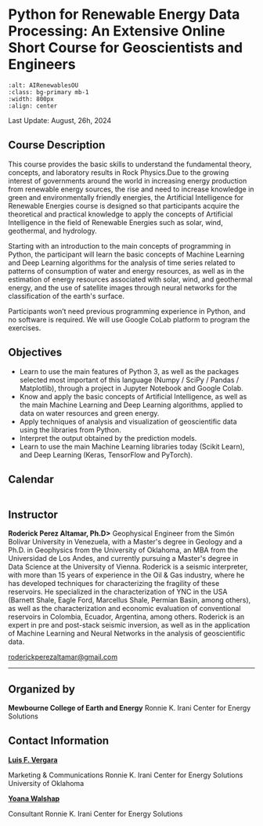 # Python for Renewable Energy Data Processing: An Extensive Online Short Course for Geoscientists and Engineers

```{image} Logo4.png
:alt: AIRenewablesOU
:class: bg-primary mb-1
:width: 800px
:align: center
```

Last Update: August, 26h, 2024

## Course Description

This course provides the basic skills to understand the fundamental theory, concepts, and laboratory results in Rock Physics.Due to the growing interest of governments around the world in increasing energy
production from renewable energy sources, the rise and need to increase knowledge in green and environmentally friendly energies, the Artificial Intelligence for Renewable Energies course is designed so that participants acquire the theoretical and practical knowledge to apply the concepts of Artificial Intelligence in the field of Renewable Energies such as solar, wind, geothermal, and hydrology.

Starting with an introduction to the main concepts of programming in Python, the participant will learn the basic concepts of Machine Learning and Deep Learning algorithms for the analysis of time series related to patterns of consumption of water and energy resources, as well as in the estimation of energy resources associated with solar, wind, and geothermal energy, and the use of satellite images through neural networks for the classification of the earth's surface.

Participants won’t need previous programming experience in Python, and no software is required. We will use Google CoLab platform to program the exercises.

## Objectives

- Learn to use the main features of Python 3, as well as the packages selected most important of this language (Numpy / SciPy / Pandas / Matplotlib), through a project in Jupyter Notebook and Google
  Colab.
- Know and apply the basic concepts of Artificial Intelligence, as well as the main Machine Learning and Deep Learning algorithms, applied to data on water resources and green energy.
- Apply techniques of analysis and visualization of geoscientific data using the libraries from Python.
- Interpret the output obtained by the prediction models.
- Learn to use the main Machine Learning libraries today (Scikit Learn), and Deep Learning (Keras, TensorFlow and PyTorch).

## Calendar

```{tableofcontents}

```

## Instructor

**Roderick Perez Altamar, Ph.D>**
Geophysical Engineer from the Simón Bolívar University in Venezuela, with a Master's degree in Geology and a Ph.D. in Geophysics from the University of Oklahoma, an MBA from the Universidad de Los Andes, and currently pursuing a Master's degree in Data Science at the University of Vienna. Roderick is a seismic
interpreter, with more than 15 years of experience in the Oil & Gas industry, where he has developed techniques for characterizing the fragility of these reservoirs. He specialized in the characterization of
YNC in the USA (Barnett Shale, Eagle Ford, Marcellus Shale, Permian Basin, among others), as well as the characterization and economic evaluation of conventional reservoirs in Colombia, Ecuador, Argentina, among others. Roderick is an expert in pre and post-stack seismic inversion, as well as in the application of Machine Learning and Neural Networks in the analysis of geoscientific data.

roderickperezaltamar@gmail.com

---

## Organized by

**Mewbourne College of Earth and Energy**
Ronnie K. Irani
Center for Energy Solutions

## Contact Information

[**Luis F. Vergara**](luifer@ou.edu)

Marketing & Communications Ronnie K. Irani Center for Energy Solutions University of Oklahoma

[**Yoana Walshap**](ywalschap@ou.edu)

Consultant Ronnie K. Irani Center for Energy Solutions
